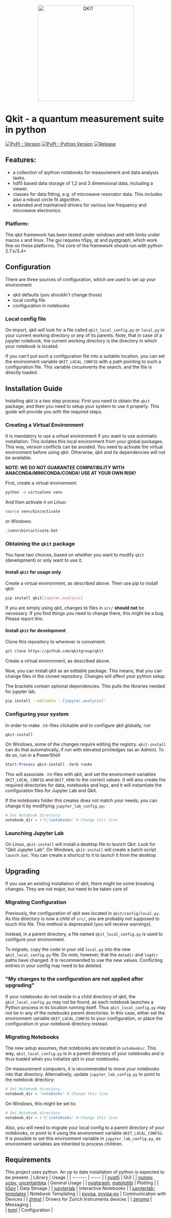<p align="center">
  <img src="./images/Qkit_Logo.png" alt="QKIT" width="300">
</p>


# Qkit - a quantum measurement suite in python

[![PyPI - Version](https://img.shields.io/pypi/v/qkit.svg)](https://pypi.org/project/qkit)
[![PyPI - Python Version](https://img.shields.io/pypi/pyversions/qkit.svg)](https://pypi.org/project/qkit)
[![Release](https://github.com/qkitgroup/qkit/actions/workflows/release.yml/badge.svg)](https://github.com/qkitgroup/qkit/actions/workflows/release.yml)

## Features:
  * a collection of ipython notebooks for measurement and data analysis tasks.
  * hdf5 based data storage of 1,2 and 3 dimensional data, including a viewer.
  * classes for data fitting, e.g. of microwave resonator data. This includes also a robust circle fit algorithm.
  * extended and maintained drivers for various low frequency and microwave electronics.

### Platform:
  The qkit framework has been tested under windows and with limits under macos x and linux. 
  The gui requires h5py, qt and pyqtgraph, which work fine on these platforms. 
  The core of the framework should run with python 2.7.x/3.4+

## Configuration
There are three sources of configuration, which are used to set up your environment
- qkit defaults (you shouldn't change those)
- local config file
- configuration in notebooks

### Local config file
On import, qkit will look for a file called `qkit_local_config.py` or `local.py` in your current working directory or any of its parents. Note, that in case of a jupyter notebook, the current working directory is the directory in which your notebook is located.

If you can't put such a configuration file into a suitable location, you can set the environment variable `QKIT_LOCAL_CONFIG` with a path pointing to such a configuration file. This variable circumvents the search, and the file is directly loaded.

## Installation Guide
Installing qkit is a two step process: First you need to obtain the `qkit` package, and then you need to setup your system to use it properly. This guide will provide you with the required steps.

### Creating a Virtual Environment
It is mandatory to use a virtual environment if you want to use automatic installation. This isolates this local environment from your global packages. This way, version conflicts can be avoided. You need to activate the virtual environment before using qkit. Otherwise, qkit and its dependencies will not be available.

**NOTE: WE DO NOT GUARANTEE COMPATIBILITY WITH ANACONDA/MINICONDA/CONDA! USE AT YOUR OWN RISK!**

 First, create a virtual environment:
```bash
python -m virtualenv venv
```
And then activate it on Linux:
```bash
source venv/bin/activate
```
or Windows:
```bat
.\venv\bin\activate.bat
```


### Obtaining the `qkit` package
You have two choices, based on whether you want to modify `qkit` (development) or only want to use it.

#### Install `qkit` for usage only
Create a virtual environment, as described above. Then use pip to install qkit:

```bash
pip install qkit[jupyter,analysis]
```

If you are simply using qkit, changes to files in `src/` **should not** be necessary. If you find things you need to change there, this might be a bug. Please report this.

#### Install `qkit` for development
Clone this repository to wherever is convenient.
```bash
git clone https://github.com/qkitgroup/qkit
```

Create a virtual environment, as described above.

Now, you can install qkit as an editable package. This means, that you can change files in the cloned repository. Changes will affect your python setup.

The brackets contain optional dependencies. This pulls the libraries needed for jupyter lab.

```bash
pip install --editable '.[jupyter,analysis]'
```
### Configuring your system
In order to make `.h5`-files clickable and to configure qkit globally, run

```bash
qkit-install
```

On Windows, some of the changes require editing the registry. `qkit-install` can do that automatically, if run with elevated priviledges (as an Admin). To do so, run in a PowerShell
```ps1
Start-Process qkit-install -Verb runAs
```

This will associate `.h5`-files with qkit, and set the environment variables `QKIT_LOCAL_CONFIG` and `QKIT_VENV` to the correct values. It will also
create the required directories for data, notebooks and logs, and it will instantiate the configuration files for Jupyter Lab and Qkit.

If the notebooks folder this creates does not match your needs, you can change it by modifiying `jupyter_lab_config.py`:
```python 
# Set Notebook directory
notebook_dir = r'C:\notebooks' # Change this line
```

### Launching Jupyter Lab
On Linux, `qkit-install` will install a desktop file to launch Qkit. Look for "Qkit Jupyter Lab".
On Windows, `qkit-install` will create a batch script `launch.bat`. You can create a shortcut to it to launch it from the desktop.

## Upgrading
If you use an existing installation of qkit, there might be some breaking changes. They are not major, but need to be taken care of.
### Migrating Configuration
Previously, the configuration of qkit was located in `qkit/config/local.py`. As this directory is now a child of `src/`, you are probably not supposed to touch this file. This method is deprecated (you will receive warnings).

Instead, in a parent directory, a file named `qkit_local_config.py` is used to configure your environment.

To migrate, copy the code in your old `local.py` into the new `qkit_local_config.py` file. Do note, however, that the `datadir` and `logdir` paths have changed. It is recommended to use the new values. Conflicting entries in your config may need to be deleted.

### "My changes to the configuration are not applied after upgrading"
If your notebooks do not reside in a child directory of qkit, the `qkit_local_config.py` may not be found, as each notebook launches a Python process in its location running itself. Thus `qkit_local_config.py` may not be in any of the notebooks parent directories. In this case, either set the environment variable `QKIT_LOCAL_CONFIG` to your configuration, or place the configuration in your notebook directory instead.

### Migrating Notebooks
The new setup assumes, that notebooks are located in `notebooks/`. This way, `qkit_local_config.py` is in a parent directory of your notebooks and is thus loaded when you initialize qkit in your notebooks.

On measurement computers, it is recommended to move your notebooks into that directory. Alternatively, update `jupyter_lab_config.py` to point to the notebook directory:

```python 
# Set Notebook directory
notebook_dir = 'notebooks' # Change this line
```
On Windows, this might be set to:
```python 
# Set Notebook directory
notebook_dir = r'C:\notebooks' # Change this line
```

Also, you will need to migrate your local config to a parent directory of your notebooks, or point to it using the environment variable `QKIT_LOCAL_CONFIG`. It is possible to set this environment variable in `jupyter_lab_config.py`, as environment variables are inherited to process children.

## Requirements
This project uses python. An up to date installation of python is expected to be present.
| Library | Usage |
| ------- | ----- |
| [pyqt5](https://pypi.org/project/PyQt5/) | GUI   | 
| [numpy](https://pypi.org/project/numpy/), [scipy](https://pypi.org/project/scipy/), [uncertainties](https://pypi.org/project/uncertainties/) | General Usage |
| [pyqtgraph](https://pypi.org/project/pyqtgraph/), [matplotlib](https://pypi.org/project/matplotlib/) | Plotting |
| [h5py](https://pypi.org/project/h5py/) | Data Stroage |
| [jupyterlab](https://pypi.org/project/jupyterlab/) | Interactive Notebooks |
| [jupyterlab-templates](https://pypi.org/project/jupyterlab-templates/) | Notebook Templating |
| [pyvisa](https://pypi.org/project/PyVISA/), [pyvisa-py](https://pypi.org/project/PyVISA-py/) | Communication with Devices |
| [zhinst](https://pypi.org/project/zhinst/) | Drivers for Zurich Instruments devices |
| [zeromq](https://pypi.org/project/pyzmq/) | Messaging |  
| [toml](https://pypi.org/project/toml/) | Configuration |
